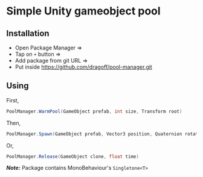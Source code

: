 # Simple Unity gameobject pool
## Installation

* Open Package Manager =>
* Tap on `+` button => 
* Add package from git URL =>
* Put inside https://github.com/dragoff/pool-manager.git

## Using 
First,
```c#
PoolManager.WarmPool(GameObject prefab, int size, Transform root) 
```

Then,
```c#
PoolManager.Spawn(GameObject prefab, Vector3 position, Quaternion rotation)
```
Or,
```c#
PoolManager.Release(GameObject clone, float time)
```    
***Note:***  Package contains MonoBehaviour's `Singletone<T>`

